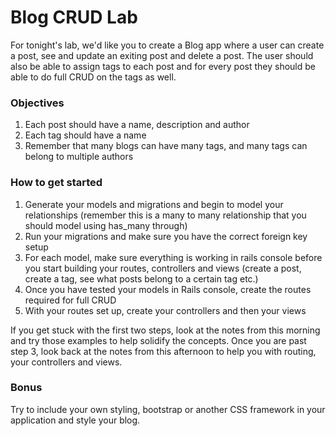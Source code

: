 # Blog CRUD Lab

For tonight's lab, we'd like you to create a Blog app where a user can create a post, see and update an exiting post and delete a post. The user should also be able to assign tags to each post and for every post they should be able to do full CRUD on the tags as well.

### Objectives

1. Each post should have a name, description and author
2. Each tag should have a name
3. Remember that many blogs can have many tags, and many tags can belong to multiple authors

### How to get started

1. Generate your models and migrations and begin to model your relationships (remember this is a many to many relationship that you should model using has_many through)
2. Run your migrations and make sure you have the correct foreign key setup
3. For each model, make sure everything is working in rails console before you start building your routes, controllers and views (create a post, create a tag, see what posts belong to a certain tag etc.)
4. Once you have tested your models in Rails console, create the routes required for full CRUD 
5. With your routes set up, create your controllers and then your views

If you get stuck with the first two steps, look at the notes from this morning and try those examples to help solidify the concepts. Once you are past step 3, look back at the notes from this afternoon to help you with routing, your controllers and views.

### Bonus

Try to include your own styling, bootstrap or another CSS framework in your application and style your blog.


